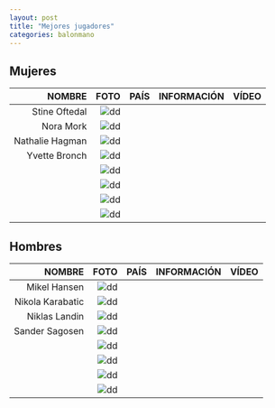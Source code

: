 ```yaml
---
layout: post
title: "Mejores jugadores"
categories: balonmano
---
```


## Mujeres ##

|NOMBRE|FOTO|PAÍS|INFORMACIÓN|VÍDEO|
|-----:|-----:|-----:|-----:|-----:|
|Stine Oftedal|![dd]()|      |      |      |
|Nora Mork|![dd]()|      |      |      |
|Nathalie Hagman|![dd]()|      |      |      |
|Yvette Bronch|![dd]()|      |      |      |
|      |![dd]()|      |      |      |
|      |![dd]()|      |      |      |
|      |![dd]()|      |      |      |
|      |![dd]()|      |      |      |


## Hombres ##

|NOMBRE|FOTO|PAÍS|INFORMACIÓN|VÍDEO|
|-----:|-----:|-----:|-----:|-----:|
|Mikel Hansen|![dd]()|      |      |      |
|Nikola Karabatic|![dd]()|      |      |      |
|Niklas Landin|![dd]()|      |      |      |
|Sander Sagosen|![dd]()|      |      |      |
|      |![dd]()|      |      |      |
|      |![dd]()|      |      |      | 
|      |![dd]()|      |      |      |
|      |![dd]()|      |      |      |


